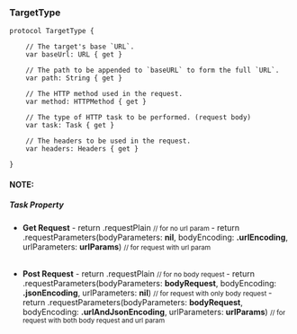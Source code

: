 ### TargetType
    protocol TargetType {
        
        // The target's base `URL`.
        var baseUrl: URL { get }
        
        // The path to be appended to `baseURL` to form the full `URL`.
        var path: String { get }
        
        // The HTTP method used in the request.
        var method: HTTPMethod { get }
        
        // The type of HTTP task to be performed. (request body)
        var task: Task { get }
        
        // The headers to be used in the request.
        var headers: Headers { get }

    }


#### NOTE: 
   ##### Task Property
- <b>Get Request</b>
        - return .requestPlain <small> // for no url param </small>
        - return .requestParameters(bodyParameters: <b>nil</b>, bodyEncoding: <b>.urlEncoding</b>, urlParameters: <b>urlParams</b>) <small>// for request with url param </small><br><br>

- <b>Post Request</b>
        - return .requestPlain <small> // for no body request </small>
        - return .requestParameters(bodyParameters: <b>bodyRequest</b>, bodyEncoding: <b>.jsonEncoding</b>, urlParameters: <b>nil</b>) <small>// for request with only body request </small>
        - return .requestParameters(bodyParameters: <b>bodyRequest</b>, bodyEncoding: <b>.urlAndJsonEncoding</b>, urlParameters: <b>urlParams</b>) <small>// for request with both body request and url param </small>


             